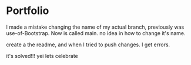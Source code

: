 # Portfolio

I made a mistake changing the name of my actual branch, previously was use-of-Bootstrap. Now is called main.
no idea in how to change it's name.

create a the readme, and when I tried to push changes. I get errors.

it's solved!!! yei lets celebrate

